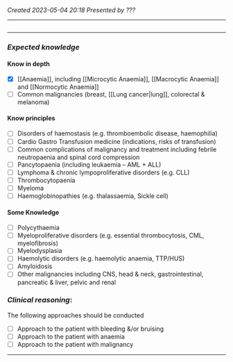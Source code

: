 *Created 2023-05-04 20:18*
*Presented by ???*

---
```toc
```
---

### *Expected knowledge*
#### Know in depth
- [x] [[Anaemia]], including [[Microcytic Anaemia]], [[Macrocytic Anaemia]] and [[Normocytic Anaemia]]
- [ ] Common malignancies (breast, [[Lung cancer|lung]], colorectal & melanoma)

#### Know principles
- [ ] Disorders of haemostasis (e.g. thromboembolic disease, haemophilia)
- [ ] Cardio Gastro Transfusion medicine (indications, risks of transfusion)
- [ ] Common complications of malignancy and treatment including febrile neutropaenia and spinal cord compression
- [ ] Pancytopaenia (including leukaemia – AML + ALL)
- [ ] Lymphoma & chronic lympoproliferative disorders (e.g. CLL)
- [ ] Thrombocytopaenia
- [ ] Myeloma
- [ ] Haemoglobinopathies (e.g. thalassaemia, Sickle cell)

#### Some Knowledge
- [ ] Polycythaemia
- [ ] Myeloproliferative disorders (e.g. essential thrombocytosis, CML, myelofibrosis)
- [ ] Myelodysplasia
- [ ] Haemolytic disorders (e.g. haemolytic anaemia, TTP/HUS)
- [ ] Amyloidosis
- [ ] Other malignancies including CNS, head & neck, gastrointestinal, pancreatic & liver, pelvic and renal

### *Clinical reasoning*:
The following approaches should be conducted
- [ ] Approach to the patient with bleeding &/or bruising
- [ ] Approach to the patient with anaemia
- [ ] Approach to the patient with malignancy

---